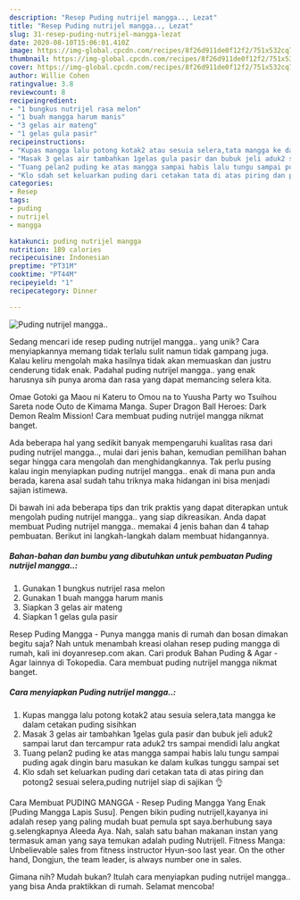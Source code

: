 ```yaml
---
description: "Resep Puding nutrijel mangga.., Lezat"
title: "Resep Puding nutrijel mangga.., Lezat"
slug: 31-resep-puding-nutrijel-mangga-lezat
date: 2020-08-10T15:06:01.410Z
image: https://img-global.cpcdn.com/recipes/8f26d911de0f12f2/751x532cq70/puding-nutrijel-mangga-foto-resep-utama.jpg
thumbnail: https://img-global.cpcdn.com/recipes/8f26d911de0f12f2/751x532cq70/puding-nutrijel-mangga-foto-resep-utama.jpg
cover: https://img-global.cpcdn.com/recipes/8f26d911de0f12f2/751x532cq70/puding-nutrijel-mangga-foto-resep-utama.jpg
author: Willie Cohen
ratingvalue: 3.8
reviewcount: 8
recipeingredient:
- "1 bungkus nutrijel rasa melon"
- "1 buah mangga harum manis"
- "3 gelas air mateng"
- "1 gelas gula pasir"
recipeinstructions:
- "Kupas mangga lalu potong kotak2 atau sesuia selera,tata mangga ke dalam cetakan puding sisihkan"
- "Masak 3 gelas air tambahkan 1gelas gula pasir dan bubuk jeli aduk2 sampai larut dan tercampur rata aduk2 trs sampai mendidi lalu angkat"
- "Tuang pelan2 puding ke atas mangga sampai habis lalu tungu sampai puding agak dingin baru masukan ke dalam kulkas tunggu sampai set"
- "Klo sdah set keluarkan puding dari cetakan tata di atas piring dan potong2 sesuai selera,puding nutrijel siap di sajikan 👌"
categories:
- Resep
tags:
- puding
- nutrijel
- mangga

katakunci: puding nutrijel mangga 
nutrition: 189 calories
recipecuisine: Indonesian
preptime: "PT31M"
cooktime: "PT44M"
recipeyield: "1"
recipecategory: Dinner

---
```



![Puding nutrijel mangga..](https://img-global.cpcdn.com/recipes/8f26d911de0f12f2/751x532cq70/puding-nutrijel-mangga-foto-resep-utama.jpg)

Sedang mencari ide resep puding nutrijel mangga.. yang unik? Cara menyiapkannya memang tidak terlalu sulit namun tidak gampang juga. Kalau keliru mengolah maka hasilnya tidak akan memuaskan dan justru cenderung tidak enak. Padahal puding nutrijel mangga.. yang enak harusnya sih punya aroma dan rasa yang dapat memancing selera kita.

Omae Gotoki ga Maou ni Kateru to Omou na to Yuusha Party wo Tsuihou Sareta node Outo de Kimama Manga. Super Dragon Ball Heroes: Dark Demon Realm Mission! Cara membuat puding nutrijel mangga nikmat banget.

Ada beberapa hal yang sedikit banyak mempengaruhi kualitas rasa dari puding nutrijel mangga.., mulai dari jenis bahan, kemudian pemilihan bahan segar hingga cara mengolah dan menghidangkannya. Tak perlu pusing kalau ingin menyiapkan puding nutrijel mangga.. enak di mana pun anda berada, karena asal sudah tahu triknya maka hidangan ini bisa menjadi sajian istimewa.


Di bawah ini ada beberapa tips dan trik praktis yang dapat diterapkan untuk mengolah puding nutrijel mangga.. yang siap dikreasikan. Anda dapat membuat Puding nutrijel mangga.. memakai 4 jenis bahan dan 4 tahap pembuatan. Berikut ini langkah-langkah dalam membuat hidangannya.

<!--inarticleads1-->

##### Bahan-bahan dan bumbu yang dibutuhkan untuk pembuatan Puding nutrijel mangga..:

1. Gunakan 1 bungkus nutrijel rasa melon
1. Gunakan 1 buah mangga harum manis
1. Siapkan 3 gelas air mateng
1. Siapkan 1 gelas gula pasir


Resep Puding Mangga - Punya mangga manis di rumah dan bosan dimakan begitu saja? Nah untuk menambah kreasi olahan resep puding mangga di rumah, kali ini doyanresep.com akan. Cari produk Bahan Puding &amp; Agar - Agar lainnya di Tokopedia. Cara membuat puding nutrijel mangga nikmat banget. 

<!--inarticleads2-->

##### Cara menyiapkan Puding nutrijel mangga..:

1. Kupas mangga lalu potong kotak2 atau sesuia selera,tata mangga ke dalam cetakan puding sisihkan
1. Masak 3 gelas air tambahkan 1gelas gula pasir dan bubuk jeli aduk2 sampai larut dan tercampur rata aduk2 trs sampai mendidi lalu angkat
1. Tuang pelan2 puding ke atas mangga sampai habis lalu tungu sampai puding agak dingin baru masukan ke dalam kulkas tunggu sampai set
1. Klo sdah set keluarkan puding dari cetakan tata di atas piring dan potong2 sesuai selera,puding nutrijel siap di sajikan 👌


Cara Membuat PUDING MANGGA - Resep Puding Mangga Yang Enak [Puding Mangga Lapis Susu]. Pengen bikin puding nutrijell,kayanya ini adalah resep yang paling mudah buat pemula spt saya.berhubung saya g.selengkapnya Aleeda Aya. Nah, salah satu bahan makanan instan yang termasuk aman yang saya temukan adalah puding Nutrijell. Fitness Manga: Unbelievable sales from fitness instructor Hyun-soo last year. On the other hand, Dongjun, the team leader, is always number one in sales. 

Gimana nih? Mudah bukan? Itulah cara menyiapkan puding nutrijel mangga.. yang bisa Anda praktikkan di rumah. Selamat mencoba!
